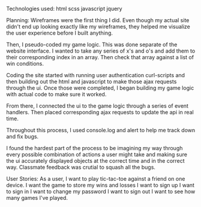 Technologies used:
  html
  scss
  javascript
  jquery


Planning:
  Wireframes were the first thing I did. Even though my actual site didn't end
  up looking exactly like my wireframes, they helped me visualize the user
  experience before I built anything.

  Then, I pseudo-coded my game logic. This
  was done separate of the website interface. I wanted to take any series of x's
  and o's and add them to their corresponding index in an array. Then check that
  array against a list of win conditions.

  Coding the site started with running user authentication curl-scripts and then
  building out the html and javascript to make those ajax requests through the
  ui. Once those were completed, I began building my game logic with actual code
  to make sure it worked.

  From there, I connected the ui to the game logic through a
  series of event handlers. Then placed corresponding ajax requests to update
  the api in real time.

  Throughout this process, I used console.log and alert to help me track down and
  fix bugs.

  I found the hardest part of the process to be imagining my way through every
  possible combination of actions a user might take and making sure the ui
  accurately displayed objects at the correct time and in the correct way.
  Classmate feedback was crutial to squash all the bugs.


  User Stories:
    As a user, I want to play tic-tac-toe against a friend on one device.
    I want the game to store my wins and losses
    I want to sign up
    I want to sign in
    I want to change my password
    I want to sign out
    I want to see how many games I've played.
